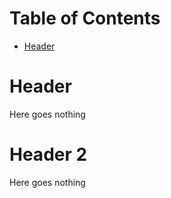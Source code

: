 <!-- mdtocstart -->
# Table of Contents

- [Header](#header)
<!-- mdtocend -->

# Header

Here goes nothing

# Header 2

Here goes nothing
